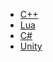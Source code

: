 - [C++](https://github.com/JasonYui/Interview/Doc/C++.md)
- [Lua](https://github.com/JasonYui/Interview/Doc/Lua.md)
- [C#](https://github.com/zcy0220/Interview/blob/main/CS.md)
- [Unity](https://github.com/zcy0220/Interview/blob/main/Unity.md)